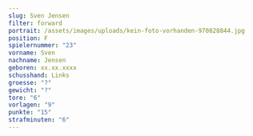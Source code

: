 ```yaml
---
slug: Sven Jensen
filter: forward
portrait: /assets/images/uploads/kein-foto-vorhanden-970828844.jpg
position: F
spielernummer: "23"
vorname: Sven
nachname: Jensen
geboren: xx.xx.xxxx
schusshand: Links
groesse: "?"
gewicht: "?"
tore: "6"
vorlagen: "9"
punkte: "15"
strafminuten: "6"
---
```

